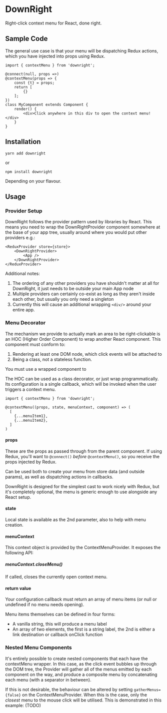 # DownRight

Right-click context menu for React, done right.

## Sample Code

The general use case is that your menu will be dispatching Redux actions, which you have injected into props using Redux.

```
import { contextMenu } from 'downright';

@connect(null, props =>)
@contextMenu(props => {
    const {t} = props;
    return [
        {}
    ];
})
class MyComponent extends Component {
    render() {
        <div>Click anywhere in this div to open the context menu!</div>
    }
}
```

## Installation


```
yarn add downright
```

or

```
npm install downright
```

Depending on your flavour.

## Usage

### Provider Setup

DownRight follows the provider pattern used by libraries by React. This means you need to wrap the DownRightProvider component somewhere at the base of your app tree, usually around where you would put other providers e.g.:

```
<ReduxProvider store={store}>
    <DownRightProvider>
        <App />
    </DownRightProvider>
</ReduxProvider>
```

Additional notes:

1. The ordering of any other providers you have shouldn't matter at all for DownRight, it just needs to be outside your main App node
2. Multiple providers can certainly co-exist as long as they aren't inside each other, but usually you only need a singleton
3. Currently this will cause an additional wrapping `<div/>` around your entire app.

### Menu Decorator

The mechanism we provide to actually mark an area to be right-clickable is an HOC (Higher Order Component) to wrap another React component. This component must conform to:

1) Rendering at least one DOM node, which click events will be attached to
2) Being a class, not a stateless function.

You must use a wrapped component to 

The HOC can be used as a class decorator, or just wrap programmatically. Its configuration is a single callback,
which will be invoked when the user triggers a context menu.

```
import { contextMenu } from 'downright';

@contextMenu((props, state, menuContext, component) => (
  [
    {...menuItem1},
    {...menuItem2},
  ]
)
```

#### props

These are the props as passed through from the parent component. If using Redux, you'll want to `@connect()` *before* `@contextMenu()`, so you receive the props injected by Redux.

Can be used both to create your menu from store data (and outside params), as well as dispatching actions in callbacks.

DownRight is designed for the simplest cast to work nicely with Redux, but it's completely optional, the menu is generic enough to use alongside any React setup.

#### state

Local state is available as the 2nd parameter, also to help with menu creation.

#### menuContext

This context object is provided by the ContextMenuProvider. It exposes the following API:

##### menuContext.closeMenu()

If called, closes the currently open context menu.

#### return value

Your configuration callback must return an array of menu items (or null or undefined if no menu needs opening).

Menu items themselves can be defined in four forms:

 - A vanilla string, this will produce a menu label
 - An array of two elements, the first is a string label, the 2nd is either a link destination or callback onClick function

### Nested Menu Components

It's entirely possible to create nested components that each have the contextMenu wrapper. In this case, as the click event bubbles up through the DOM tree, the Provider will gather all of the menus emitted by each component on the way, and produce a composite menu by concatenating each menu (with a separator in between).

If this is not desirable, the behaviour can be altered by setting `gatherMenus={false}` on the ContextMenuProvider. When this is the case, only the *closest* menu to the mouse click will be utilised. This is demonstrated in this example: (TODO)
